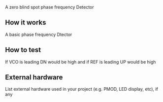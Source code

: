 A zero blind spot phase frequency Detector

<!---

This file is used to generate your project datasheet. Please fill in the information below and delete any unused
sections.

You can also include images in this folder and reference them in the markdown. Each image must be less than
512 kb in size, and the combined size of all images must be less than 1 MB.
-->

## How it works

A basic phase frequency Dtector



## How to test

If VCO is leading DN would be high and if REF is leading UP would be high


## External hardware

List external hardware used in your project (e.g. PMOD, LED display, etc), if any
